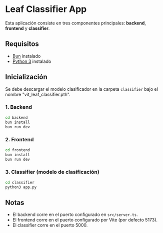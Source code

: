 # Leaf Classifier App

Esta aplicación consiste en tres componentes principales: **backend**, **frontend** y **classifier**.

## Requisitos

- [Bun](https://bun.sh/) instalado
- [Python 3](https://www.python.org/) instalado

## Inicialización

Se debe descargar el modelo clasificador en la carpeta `classifier` bajo el nombre "vit_leaf_classifier.pth".

### 1. Backend

```bash
cd backend
bun install
bun run dev
```

### 2. Frontend

```bash
cd frontend
bun install
bun run dev
```

### 3. Classifier (modelo de clasificación)

```bash
cd classifier
python3 app.py
```

## Notas

- El backend corre en el puerto configurado en `src/server.ts`.
- El frontend corre en el puerto configurado por Vite (por defecto 5173).
- El classifier corre en el puerto 5000.
